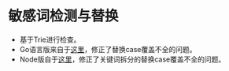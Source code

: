 # 敏感词检测与替换

- 基于Trie进行检查。
- Go语言版来自于[这里]()，修正了替换case覆盖不全的问题。
- Node版自于[这里]()，修正了关键词拆分的替换case覆盖不全的问题。